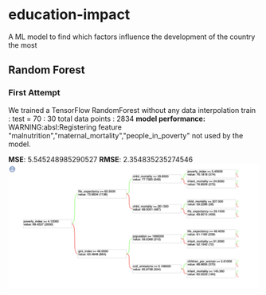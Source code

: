 # education-impact
A ML model to find which factors influence the development of the country the most

## Random Forest
### First Attempt
We trained a TensorFlow RandomForest without any data interpolation
train : test = 70 : 30
total data points : 2834
**model performance:**
WARNING:absl:Registering feature "malnutrition","maternal_mortality","people_in_poverty" not used by the model.

**MSE**: 5.545248985290527
**RMSE**: 2.354835235274546
 ![First Attempt Decision Tree](images/firstAttempt.png)